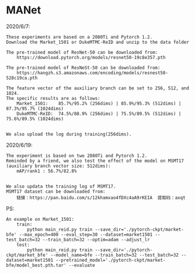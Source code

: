 # MANet
2020/6/7:

	These experiments are based on a 2080Ti and Pytorch 1.2.
	Download the Market_1501 or DukeMTMC-ReID and unzip to the data folder

	The pre-trained model of ResNet-50 can be downloaded from:
		https://download.pytorch.org/models/resnet50-19c8e357.pth

	The pre-trained model of ResNeSt-50 can be downloaded from:
		https://hangzh.s3.amazonaws.com/encoding/models/resnest50-528c19ca.pth
	
	The feature vector of the auxiliary branch can be set to 256, 512, and 1024. 
	The specific results are as follows:
		Market_1501:	85.7%/95.2% (256dims) | 85.9%/95.3% (512dims) | 87.3%/95.7% (1024dims)
		DukeMTMC-ReID:	74.5%/88.9% (256dims) |	75.5%/89.5% (512dims) | 75.6%/89.5% (1024dims)
		
	
	We also upload the log during training(256dims).

2020/6/19: 

	The experiment is based on two 2080Ti and Pytorch 1.2.
	Reminded by a friend, we also test the effect of the model on MSMT17 (auxiliary branch vector size: 512dims): 
		mAP/rank1 : 56.7%/82.8%
	

	We also updata the training log of MSMT17.
	MSMT17 dataset can be downloaded from:
		链接：https://pan.baidu.com/s/12khamxao4fDXc4aA9rKEIA  提取码：axqt
		
		
PS:	

	An example on Market_1501:
		train:
			python main_reid.py train --save_dir='./pytorch-ckpt/market-bfe' --max_epoch=400 --eval_step=30 --dataset=market1501 --test_batch=32 --train_batch=32 --optim=adam --adjust_lr	
		test:
			python main_reid.py train --save_dir='./pytorch-ckpt/market_bfe' --model_name=bfe --train_batch=32 --test_batch=32 --dataset=market1501 --pretrained_model='./pytorch-ckpt/market-bfe/model_best.pth.tar' --evaluate



